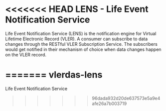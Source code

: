 <<<<<<< HEAD
LENS - Life Event Notification Service
============

Life Event Notification Service (LENS) is the notification engine for Virtual Lifetime Electronic Record (VLER). A consumer can subscribe to data changes through the RESTful VLER Subscription Service. The subscribers would get notified in their mechanism of choice when data changes happen on the VLER record. 

=======
vlerdas-lens
============

Life Event Notification Service
>>>>>>> 96dada932d20de637573e5a9e4afe26a7b003719
